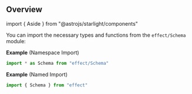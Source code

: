 ## Overview

import { Aside } from "@astrojs/starlight/components"

You can import the necessary types and functions from the `effect/Schema` module:

**Example** (Namespace Import)

```ts showLineNumbers=false
import * as Schema from "effect/Schema"
```

**Example** (Named Import)

```ts showLineNumbers=false
import { Schema } from "effect"
```
